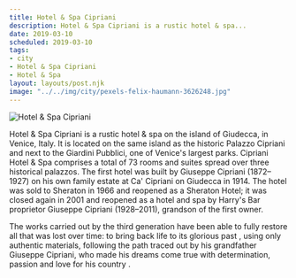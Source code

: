 ```yaml
---
title: Hotel & Spa Cipriani
description: Hotel & Spa Cipriani is a rustic hotel & spa...
date: 2019-03-10
scheduled: 2019-03-10
tags:
- city
- Hotel & Spa Cipriani
- Hotel & Spa
layout: layouts/post.njk
image: "../../img/city/pexels-felix-haumann-3626248.jpg"
---
```


![Hotel & Spa Cipriani](../../img/city/pexels-felix-haumann-3626248.jpg)

Hotel & Spa Cipriani is a rustic hotel & spa on the island of Giudecca, in Venice, Italy. It is located on the same island as the historic Palazzo Cipriani and next to the Giardini Pubblici, one of Venice's largest parks. Cipriani Hotel & Spa comprises a total of 73 rooms and suites spread over three historical palazzos. The first hotel was built by Giuseppe Cipriani (1872–1927) on his own family estate at Ca' Cipriani on Giudecca in 1914. The hotel was sold to Sheraton in 1966 and reopened as a Sheraton Hotel; it was closed again in 2001 and reopened as a hotel and spa by Harry's Bar proprietor Giuseppe Cipriani (1928–2011), grandson of the first owner.

The works carried out by the third generation have been able to fully restore all that was lost over time: to bring back life to its glorious past , using only authentic materials, following the path traced out by his grandfather Giuseppe Cipriani, who made his dreams come true with determination, passion and love for his country .

